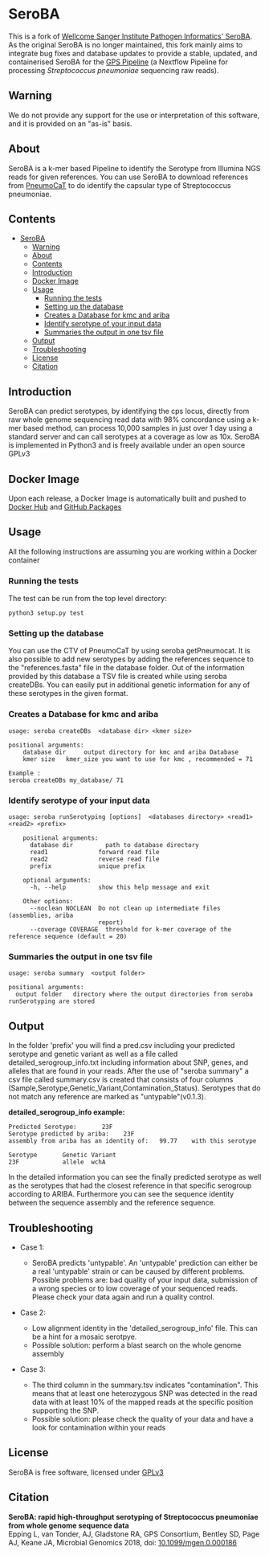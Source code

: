 # SeroBA
This is a fork of [Wellcome Sanger Institute Pathogen Informatics' SeroBA](https://github.com/sanger-pathogens/seroba). As the original SeroBA is no longer maintained, this fork mainly aims to integrate bug fixes and database updates to provide a stable, updated, and containerised SeroBA for the [GPS Pipeline](https://github.com/sanger-bentley-group/gps-pipeline/) (a Nextflow Pipeline for processing *Streptococcus pneumoniae* sequencing raw reads). 

## Warning
We do not provide any support for the use or interpretation of this software, and it is provided on an "as-is" basis.

## About 
SeroBA is a k-mer based Pipeline to identify the Serotype from Illumina NGS reads for given references. You can use SeroBA to download references from [PneumoCaT](https://github.com/phe-bioinformatics/PneumoCaT) to do identify the capsular type of Streptococcus pneumoniae.

## Contents
- [SeroBA](#seroba)
  - [Warning](#warning)
  - [About](#about)
  - [Contents](#contents)
  - [Introduction](#introduction)
  - [Docker Image](#docker-image)
  - [Usage](#usage)
    - [Running the tests](#running-the-tests)
    - [Setting up the database](#setting-up-the-database)
    - [Creates a Database for kmc and ariba](#creates-a-database-for-kmc-and-ariba)
    - [Identify serotype of your input data](#identify-serotype-of-your-input-data)
    - [Summaries the output in one tsv file](#summaries-the-output-in-one-tsv-file)
  - [Output](#output)
  - [Troubleshooting](#troubleshooting)
  - [License](#license)
  - [Citation](#citation)

## Introduction
SeroBA can predict serotypes, by identifying the cps locus, directly from raw whole genome sequencing read data with 98% concordance using a k-mer based method, can process 10,000 samples in just over 1 day using a standard server and can call serotypes at a coverage as low as 10x. SeroBA is implemented in Python3 and is freely available under an open source GPLv3

## Docker Image
Upon each release, a Docker Image is automatically built and pushed to [Docker Hub](https://hub.docker.com/r/sangerbentleygroup/seroba) and [GitHub Packages](https://github.com/sanger-bentley-group/seroba/pkgs/container/seroba)


## Usage
All the following instructions are assuming you are working within a Docker container

### Running the tests
The test can be run from the top level directory:  

```
python3 setup.py test
```

### Setting up the database
You can use the CTV of PneumoCaT by using seroba  getPneumocat. It is also possible to add new serotypes by adding the references sequence to the "references.fasta" file in the database folder. Out of the information provided by this database a TSV file is created while using seroba createDBs. You can easily put in additional genetic information for any of these serotypes in the given format.

### Creates a Database for kmc and ariba
```
usage: seroba createDBs  <database dir> <kmer size>

positional arguments:
    database dir     output directory for kmc and ariba Database
    kmer size   kmer_size you want to use for kmc , recommended = 71

Example : 
seroba createDBs my_database/ 71
```
### Identify serotype of your input data
```
usage: seroba runSerotyping [options]  <databases directory> <read1> <read2> <prefix>

    positional arguments:
      database dir         path to database directory
      read1              forward read file
      read2              reverse read file
      prefix             unique prefix

    optional arguments:
      -h, --help         show this help message and exit

    Other options:
      --noclean NOCLEAN  Do not clean up intermediate files (assemblies, ariba
                         report)
      --coverage COVERAGE  threshold for k-mer coverage of the reference sequence (default = 20)                         
```

### Summaries the output in one tsv file
```
usage: seroba summary  <output folder>

positional arguments:
  output folder   directory where the output directories from seroba runSerotyping are stored
```   

## Output
In the folder 'prefix' you will find a pred.csv including your predicted serotype and genetic variant as well as a file called detailed_serogroup_info.txt including information about SNP, genes, and alleles that are found in your reads. After the use of "seroba summary" a csv file called summary.csv is created that consists of four columns (Sample,Serotype,Genetic_Variant,Contamination_Status). Serotypes that do not match any reference are marked as "untypable"(v0.1.3).

__detailed_serogroup_info example:__
```
Predicted Serotype:       23F
Serotype predicted by ariba:    23F
assembly from ariba has an identity of:   99.77    with this serotype

Serotype       Genetic Variant
23F            allele  wchA
```
In the detailed information you can see the finally predicted serotype as well as the serotypes that had the closest reference in that specific serogroup according to ARIBA. Furthermore you can see the sequence identity between the sequence assembly and the reference sequence.  

## Troubleshooting
* Case 1:
	* SeroBA predicts 'untypable'. An 'untypable' prediction can either be a
real 'untypable' strain or can be caused by different problems. Possible problems are:
bad quality of your input data, submission of a wrong species or to low coverage
of your sequenced reads. Please check your data again and run a quality control.

* Case 2:
	* 	Low alignment identity in the 'detailed_serogroup_info' file. This can
be a hint for a mosaic serotpye.
	* Possible solution: perform a blast search on the whole genome assembly

* Case 3:
	* The third column in the summary.tsv indicates "contamination". This means that
    at least one heterozygous SNP was detected in the read data with at least
    10% of the mapped reads at the specific position supporting the SNP.
	* Possible solution: please check the quality of your data and have a look
    for contamination within your reads

## License
SeroBA is free software, licensed under [GPLv3](https://github.com/sanger-pathogens/seroba/blob/master/LICENSE)

## Citation
__SeroBA: rapid high-throughput serotyping of Streptococcus pneumoniae from whole genome sequence data__  
Epping L, van Tonder, AJ, Gladstone RA, GPS Consortium, Bentley SD, Page AJ, Keane JA, Microbial Genomics 2018, doi: [10.1099/mgen.0.000186](http://mgen.microbiologyresearch.org/content/journal/mgen/10.1099/mgen.0.000186)